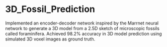 # 3D_Fossil_Prediction
Implemented an  encoder-decoder  network inspired by the Marrnet neural network to generate a 3D model from a 2.5D sketch of microscopic fossils called foraminifera. Achieved 98.2\% accuracy in 3D model prediction using simulated 3D voxel images as ground truth.

